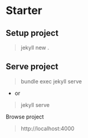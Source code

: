 # Starter

## Setup project
> jekyll new .

## Serve project

> bundle exec jekyll serve
- or
> jekyll serve

Browse project
> http://localhost:4000

